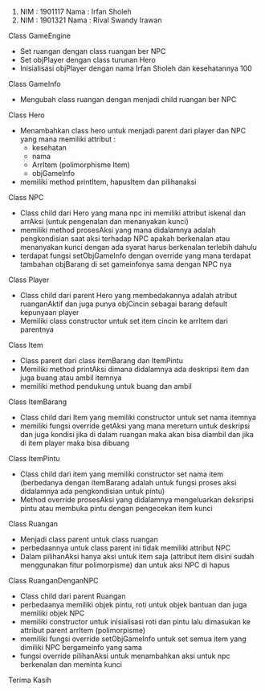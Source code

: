 1. NIM  : 1901117
   Nama : Irfan Sholeh
2. NIM  : 1901321
   Nama : Rival Swandy Irawan
   
Class GameEngine
- Set ruangan dengan class ruangan ber NPC
- Set objPlayer dengan class turunan Hero
- Inisialisasi objPlayer dengan nama Irfan Sholeh dan kesehatannya 100

Class GameInfo
- Mengubah class ruangan dengan menjadi child ruangan ber NPC

Class Hero
- Menambahkan class hero untuk menjadi parent dari player dan NPC yang mana memiliki attribut :
  - kesehatan
  - nama
  - ArrItem (polimorphisme Item)
  - objGameInfo
- memiliki method printItem, hapusItem dan pilihanaksi

Class NPC
- Class child dari Hero yang mana npc ini memiliki attribut iskenal dan arrAksi (untuk pengenalan dan menanyakan kunci)
- memiliki method prosesAksi yang mana didalamnya adalah pengkondisian saat aksi terhadap NPC apakah berkenalan atau menanyakan kunci dengan ada syarat harus berkenalan terlebih dahulu
- terdapat fungsi setObjGameInfo dengan override yang mana terdapat tambahan objBarang di set gameinfonya sama dengan NPC nya

Class Player
- Class child dari parent Hero yang membedakannya adalah atribut ruanganAktif dan juga punya objCincin sebagai barang default kepunyaan player
- Memiliki class constructor untuk set item cincin ke arrItem dari parentnya

Class Item
- Class parent dari class itemBarang dan ItemPintu
- Memiliki method printAksi dimana didalamnya ada deskripsi item dan juga buang atau ambil itemnya
- memiliki method pendukung untuk buang dan ambil

Class ItemBarang
- Class child dari Item yang memiliki constructor untuk set nama itemnya
- memiliki fungsi override getAksi yang mana mereturn untuk deskripsi dan juga kondisi jika di dalam ruangan maka akan bisa diambil dan jika di item player maka bisa dibuang

Class ItemPintu
- Class child dari item yang memiliki constructor set nama item (berbedanya dengan itemBarang adalah untuk fungsi proses aksi didalamnya ada pengkondisian untuk pintu)
- Method override prosesAksi yang didalamnya mengeluarkan deksripsi pintu atau membuka pintu dengan pengecekan item kunci

Class Ruangan
- Menjadi class parent untuk class ruangan
- perbedaannya untuk class parent ini tidak memiliki attribut NPC
- Dalam pilihanAksi hanya aksi untuk item saja (attribut item disini sudah menggunakan fitur polimorpisme) dan untuk aksi NPC di hapus

Class RuanganDenganNPC
- Class child dari parent Ruangan
- perbedaanya memiliki objek pintu, roti untuk objek bantuan dan juga memiliki objek NPC
- memiliki constructor untuk inisialisasi roti dan pintu lalu dimasukan ke attribut parent arrItem (polimorpisme)
- memiliki fungsi override setObjGameInfo untuk set semua item yang dimiliki NPC bergameinfo yang sama
- fungsi override pilihanAksi untuk menambahkan aksi untuk npc berkenalan dan meminta kunci

Terima Kasih
